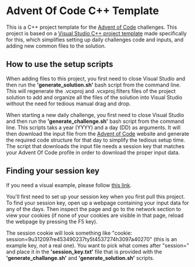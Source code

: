 # Advent Of Code C++ Template
This is a C++ project template for the [Advent of Code](https://adventofcode.com/2020) challenges. 
This project is based on a [Visual Studio C++ project template](https://github.com/the-nexus/adventofcodetemplates) made specifically for this, which simplifies setting up daily challenges code and inputs, and adding new common files to the solution.

## How to use the setup scripts
When adding files to this project, you first need to close Visual Studio and then run the **'generate_solution.sh'** bash script from the command line. This will regenerate the .vcxproj and .vcxproj.filters files of the project solution to add and organize all the files of the solution into Visual Studio without the need for tedious manual drag and drop.

When starting a new daily challenge, you first need to close Visual Studio and then run the **'generate_challenge.sh'** bash script from the command line. This scripts taks a year (YYYY) and a day (DD) as arguments. It will then download the input file from the [Advent of Code](https://adventofcode.com/2020) website and generate the required code structure for that day to simplify the tedious setup time. The script that downloads the input file needs a session key that matches your Advent Of Code profile in order to download the proper input data.

## Finding your session key
If you need a visual example, please follow [this link](https://github.com/wimglenn/advent-of-code-wim/issues/1).

You'll first need to set up your session key when you first pull this project. To find your session key, open up a webpage containing your input data for any of the days. Then inspect the page and go to the network section to view your cookies (if none of your cookies are visible in that page, reload the webpage by pressing the F5 key).

The session cookie will look something like "cookie: session=9u312097re453490237ty5t4537274h3097a40270" (this is an example key, not a real one). You want to pick what comes after "session=" and place it in the **'session_key.txt'** file that is provided with the **'generate_challange.sh'** and **'generate_solution.sh'** scripts.
